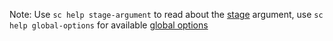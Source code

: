 
Note: Use `sc help stage-argument` to read about the [stage](#sc-stage-argument) argument,
use `sc help global-options` for available [global options](#sc-global-options)

